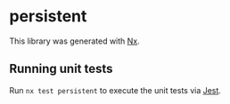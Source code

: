 # persistent

This library was generated with [Nx](https://nx.dev).

## Running unit tests

Run `nx test persistent` to execute the unit tests via [Jest](https://jestjs.io).
